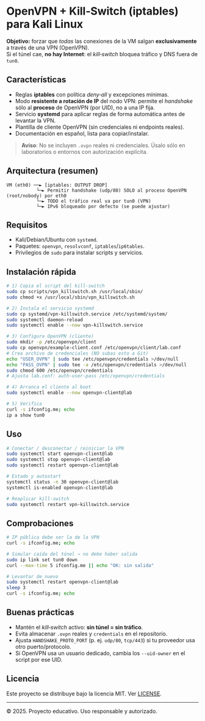 # OpenVPN + Kill‑Switch (iptables) para Kali Linux

**Objetivo:** forzar que *todas* las conexiones de la VM salgan **exclusivamente** a través de una VPN (OpenVPN).  
Si el túnel cae, **no hay Internet**: el *kill‑switch* bloquea tráfico y DNS fuera de `tun0`.

## Características
- Reglas **iptables** con política *deny‑all* y excepciones mínimas.
- Modo **resistente a rotación de IP** del nodo VPN: permite el *handshake* sólo al **proceso** de OpenVPN (por UID), no a una IP fija.
- Servicio **systemd** para aplicar reglas de forma automática antes de levantar la VPN.
- Plantilla de cliente OpenVPN (sin credenciales ni endpoints reales).
- Documentación en español, lista para copiar/instalar.

> **Aviso**: No se incluyen `.ovpn` reales ni credenciales. Úsalo sólo en laboratorios o entornos con autorización explícita.

## Arquitectura (resumen)
```
VM (eth0) ──► [iptables: OUTPUT DROP]
           └─► Permitir handshake (udp/80) SOLO al proceso OpenVPN (root/nobody) por eth0
           └─► TODO el tráfico real va por tun0 (VPN)
           └─► IPv6 bloqueado por defecto (se puede ajustar)
```

## Requisitos
- Kali/Debian/Ubuntu con `systemd`.
- Paquetes: `openvpn`, `resolvconf`, `iptables`/`ip6tables`.
- Privilegios de `sudo` para instalar scripts y servicios.

## Instalación rápida
```bash
# 1) Copia el script del kill-switch
sudo cp scripts/vpn_killswitch.sh /usr/local/sbin/
sudo chmod +x /usr/local/sbin/vpn_killswitch.sh

# 2) Instala el servicio systemd
sudo cp systemd/vpn-killswitch.service /etc/systemd/system/
sudo systemctl daemon-reload
sudo systemctl enable --now vpn-killswitch.service

# 3) Configura OpenVPN (cliente)
sudo mkdir -p /etc/openvpn/client
sudo cp openvpn/example-client.conf /etc/openvpn/client/lab.conf
# Crea archivo de credenciales (NO subas esto a Git)
echo "USER_OVPN" | sudo tee /etc/openvpn/credentials >/dev/null
echo "PASS_OVPN" | sudo tee -a /etc/openvpn/credentials >/dev/null
sudo chmod 600 /etc/openvpn/credentials
# Ajusta lab.conf: auth-user-pass /etc/openvpn/credentials

# 4) Arranca el cliente al boot
sudo systemctl enable --now openvpn-client@lab

# 5) Verifica
curl -s ifconfig.me; echo
ip a show tun0
```

## Uso
```bash
# Conectar / desconectar / reiniciar la VPN
sudo systemctl start openvpn-client@lab
sudo systemctl stop openvpn-client@lab
sudo systemctl restart openvpn-client@lab

# Estado y autostart
systemctl status -n 30 openvpn-client@lab
systemctl is-enabled openvpn-client@lab

# Reaplicar kill-switch
sudo systemctl restart vpn-killswitch.service
```

## Comprobaciones
```bash
# IP pública debe ser la de la VPN
curl -s ifconfig.me; echo

# Simular caída del túnel → no debe haber salida
sudo ip link set tun0 down
curl --max-time 5 ifconfig.me || echo "OK: sin salida"

# Levantar de nuevo
sudo systemctl restart openvpn-client@lab
sleep 3
curl -s ifconfig.me; echo
```

## Buenas prácticas
- Mantén el *kill‑switch* activo: **sin túnel = sin tráfico**.
- Evita almacenar `.ovpn` reales y `credentials` en el repositorio.
- Ajusta `HANDSHAKE_PROTO_PORT` (p. ej. `udp/80`, `tcp/443`) si tu proveedor usa otro puerto/protocolo.
- Si OpenVPN usa un usuario dedicado, cambia los `--uid-owner` en el script por ese UID.

## Licencia
Este proyecto se distribuye bajo la licencia MIT. Ver [LICENSE](LICENSE).

---
© 2025. Proyecto educativo. Uso responsable y autorizado.
